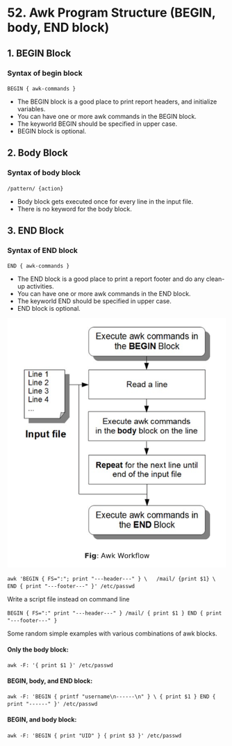 # 52. Awk Program Structure (BEGIN, body, END block)

## 1. BEGIN Block

### Syntax of begin block

`BEGIN { awk-commands }`

- The BEGIN block is a good place to print report headers, and initialize variables.
- You can have one or more awk commands in the BEGIN block.
- The keyworld BEGIN should be specified in upper case.
- BEGIN block is optional.

## 2. Body Block

### Syntax of body block

`/pattern/ {action}`

- Body block gets executed once for every line in the input file.
- There is no keyword for the body block.

## 3. END Block

### Syntax of END block

`END { awk-commands }`

- The END block is a good place to print a report footer and do any clean-up activities.
- You can have one or more awk commands in the END block.
- The keyworld END should be specified in upper case.
- END block is optional.

![awk workflow](images/awk_workflow.png)

`awk 'BEGIN { FS=":"; print "---header---" } \  
/mail/ {print $1} \  
END { print "---footer---" }' /etc/passwd`

Write a script file instead on command line

`
BEGIN {
    FS=":"
    print "---header---"
}
/mail/ {
    print $1
}
END {
    print "---footer---"
}
`  

Some random simple examples with various combinations of awk blocks.

#### Only the body block:
`awk -F: '{ print $1 }' /etc/passwd`

#### BEGIN, body, and END block:
`awk -F: 'BEGIN { printf "username\n------\n" } \
{ print $1 }
END { print "------" }' /etc/passwd`

#### BEGIN, and body block:
`awk -F: 'BEGIN { print "UID" } { print $3 }' /etc/passwd`
